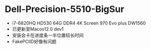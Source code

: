 # Dell-Precision-5510-BigSur

* i7-6820HQ HD530 64G DDR4 4K Screen 970 Evo plus  DW1560
* 已更新至Macos12.0 dev1
* 安装会卡在进度条一半位置较长时间
* FakePCIID好像有问题
